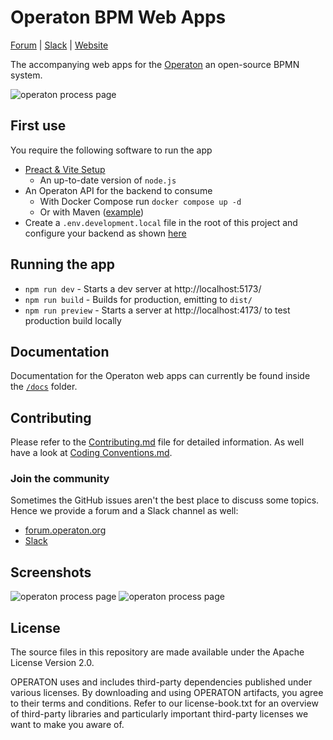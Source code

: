 # Operaton BPM Web Apps

[Forum](https://forum.operaton.org) | [Slack](https://operaton.org/chat) | [Website](https://operaton.org)

The accompanying web apps for the [Operaton](https://github.com/operaton/operaton) an open-source BPMN system.

![operaton process page](/docs/screenshots/operaton-processes-page.png)

## First use

You require the following software to run the app

- [Preact & Vite Setup](https://preactjs.com/guide/v10/getting-started#create-a-vite-powered-preact-app)
  - An up-to-date version of `node.js` 
- An Operaton API for the backend to consume
  - With Docker Compose run `docker compose up -d`
  - Or with Maven ([example](https://github.com/javahippie/operaton-spring-boot-example))
- Create a `.env.development.local` file in the root of this project and configure your backend as shown [here](./docs/Environment%20Variables.md)

## Running the app

- `npm run dev` - Starts a dev server at http://localhost:5173/
- `npm run build` - Builds for production, emitting to `dist/`
- `npm run preview` - Starts a server at http://localhost:4173/ to test production build locally

## Documentation

Documentation for the Operaton web apps can currently be found inside the [`/docs`](./docs/) folder.

## Contributing

Please refer to the [Contributing.md](docs/Contributing.md) file for detailed information.
As well have a look at [Coding Conventions.md](docs/Coding%20Conventions.md).

### Join the community

Sometimes the GitHub issues aren't the best place to discuss some topics. Hence we provide a forum and a Slack channel as well:

- [forum.operaton.org](https://forum.operaton.org)
- [Slack](https://operaton.org/chat)

## Screenshots

![operaton process page](/docs/screenshots/operaton-tasks-page.png)
![operaton process page](/docs/screenshots/operaton-global-search.png)

## License

The source files in this repository are made available under the Apache License Version 2.0.

OPERATON uses and includes third-party dependencies published under various licenses. By downloading and using OPERATON artifacts, you agree to their terms and conditions. Refer to our license-book.txt for an overview of third-party libraries and particularly important third-party licenses we want to make you aware of.
